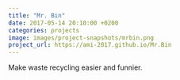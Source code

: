 ```yaml
---
title: "Mr. Bin"
date: 2017-05-14 20:10:00 +0200
categories: projects
image: images/project-snapshots/mrbin.png
project_url: https://ami-2017.github.io/Mr.Bin
---
```


Make waste recycling easier and funnier.
